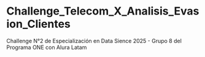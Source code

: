 # Challenge_Telecom_X_Analisis_Evasion_Clientes
Challenge N°2 de Especialización en Data Sience 2025 - Grupo 8 del Programa ONE con Alura Latam
